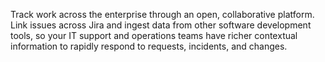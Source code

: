 <P>
  Track work across the enterprise through an open, collaborative platform. <Span underline>Link issues across Jira</Span> and ingest data from other <Span
    underline
    class="decoration-blue-500 decoration-double">software development</Span
  > tools, so your IT support and operations teams have richer contextual information
  to rapidly respond to <Span
    underline
    class="decoration-green-500 decoration-dotted">requests</Span
  >, <Span underline class="decoration-red-500 decoration-dashed decoration-4"
    >incidents</Span
  >, and <Span underline class="decoration-sky-500 decoration-wavy"
    >changes</Span
  >.
</P>